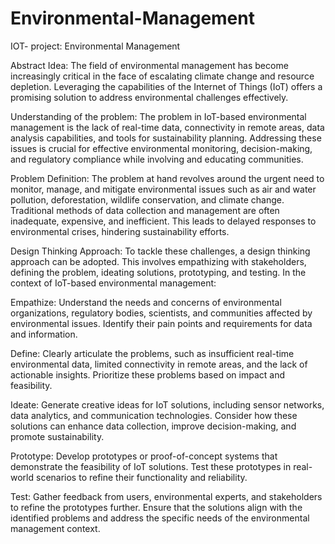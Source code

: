 # Environmental-Management

IOT- project: Environmental Management

Abstract Idea: The field of environmental management has become increasingly critical in the face of escalating climate change and resource depletion. Leveraging the capabilities of the Internet of Things (IoT) offers a promising solution to address environmental challenges effectively. 

Understanding of the problem: The problem in IoT-based environmental management is the lack of real-time data, connectivity in remote areas, data analysis capabilities, and tools for sustainability planning. Addressing these issues is crucial for effective environmental monitoring, decision-making, and regulatory compliance while involving and educating communities.

Problem Definition: The problem at hand revolves around the urgent need to monitor, manage, and mitigate environmental issues such as air and water pollution, deforestation, wildlife conservation, and climate change. Traditional methods of data collection and management are often inadequate, expensive, and inefficient. This leads to delayed responses to environmental crises, hindering sustainability efforts.

Design Thinking Approach: To tackle these challenges, a design thinking approach can be adopted. This involves empathizing with stakeholders, defining the problem, ideating solutions, prototyping, and testing. In the context of IoT-based environmental management:
                                 
  Empathize: Understand the needs and concerns of environmental organizations, regulatory bodies, scientists, and communities affected by environmental issues. Identify their pain points and requirements for data and information.
   
   Define: Clearly articulate the problems, such as insufficient real-time environmental data, limited connectivity in remote areas, and the lack of actionable insights. Prioritize these problems based on impact and feasibility.
   
   Ideate: Generate creative ideas for IoT solutions, including sensor networks, data analytics, and communication technologies. Consider how these solutions can enhance data collection, improve decision-making, and promote sustainability.
   
   Prototype: Develop prototypes or proof-of-concept systems that demonstrate the feasibility of IoT solutions. Test these prototypes in real-world scenarios to refine their functionality and reliability.
   
  Test: Gather feedback from users, environmental experts, and stakeholders to refine the prototypes further. Ensure that the solutions align with the identified problems and address the specific needs of the environmental management context.

